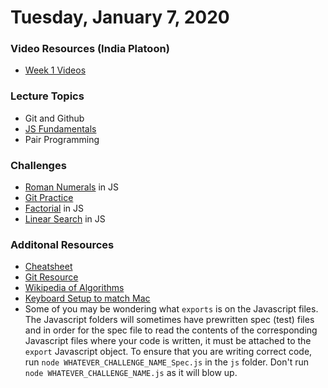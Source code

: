 Tuesday, January 7, 2020
=====================
### Video Resources (India Platoon)
- [Week 1 Videos](https://www.youtube.com/playlist?list=PLu0CiQ7bzwEQbhg6rzm8h41r4c08KNij0)

### Lecture Topics
* Git and Github
* [JS Fundamentals](https://github.com/kiloplatoon/curriculum/blob/master/week-01/lecture-materials/JSFundamentalsDay1.pdf)
* Pair Programming

### Challenges
* [Roman Numerals](https://github.com/kiloplatoon/roman-numerals) in JS
* [Git Practice](http://learngitbranching.js.org/)
* [Factorial](https://github.com/kiloplatoon/factorial) in JS
* [Linear Search](https://github.com/kiloplatoon/linear-search) in JS

### Additonal Resources
* [Cheatsheet](https://education.github.com/git-cheat-sheet-education.pdf)
* [Git Resource](https://github.com/kiloplatoon/git-resource)
* [Wikipedia of Algorithms](http://algorithm.wiki/en/app/)
* [Keyboard Setup to match Mac](https://github.com/kiloplatoon/curriculum/blob/master/week-01/lecture-materials/keyboard-setup.png)
* Some of you may be wondering what `exports` is on the Javascript files. The Javascript folders will sometimes have prewritten spec (test) files and in order for the spec file to read the contents of the corresponding Javascript files where your code is written, it must be attached to the `export` Javascript object. To ensure that you are writing correct code, run `node WHATEVER_CHALLENGE_NAME_Spec.js` in the `js` folder. Don't run `node WHATEVER_CHALLENGE_NAME.js` as it will blow up.
